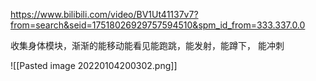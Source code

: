 https://www.bilibili.com/video/BV1Ut41137v7?from=search&seid=17518026929757594510&spm_id_from=333.337.0.0

收集身体模块，渐渐的能移动能看见能跑跳，能发射，能蹲下， 能冲刺


![[Pasted image 20220104200302.png]]